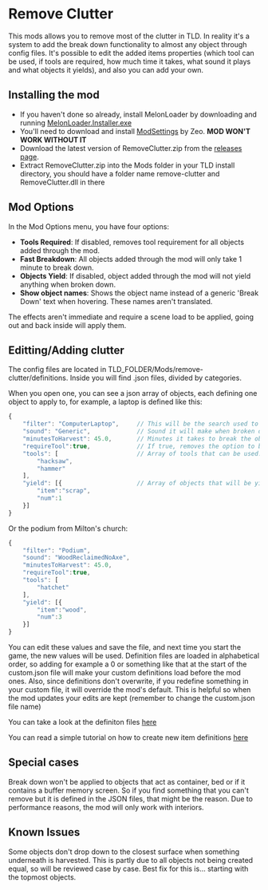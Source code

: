 # Remove Clutter
This mods allows you to remove most of the clutter in TLD. In reality it's a system to add the break down functionality to almost any object through config files. It's possible to edit the added items properties (which tool can be used, if tools are required, how much time it takes, what sound it plays and what objects it yields), and also you can add your own.

## Installing the mod
* If you haven't done so already, install MelonLoader by downloading and running [MelonLoader.Installer.exe](https://github.com/HerpDerpinstine/MelonLoader/releases/latest/download/MelonLoader.Installer.exe)
* You'll need to download and install [ModSettings](https://github.com/zeobviouslyfakeacc/ModSettings/releases/download/v1.6/ModSettings.dll) by Zeo. **MOD WON'T WORK WITHOUT IT**
* Download the latest version of RemoveClutter.zip from the [releases page](https://github.com/Xpazeman/tld-remove-clutter/releases/latest).
* Extract RemoveClutter.zip into the Mods folder in your TLD install directory, you should have a folder name remove-clutter and RemoveClutter.dll in there

## Mod Options
In the Mod Options menu, you have four options:
* **Tools Required**: If disabled, removes tool requirement for all objects added through the mod.
* **Fast Breakdown**: All objects added through the mod will only take 1 minute to break down.
* **Objects Yield**: If disabled, object added through the mod will not yield anything when broken down.
* **Show object names**: Shows the object name instead of a generic 'Break Down' text when hovering. These names aren't translated.

The effects aren't immediate and require a scene load to be applied, going out and back inside will apply them.

## Editting/Adding clutter
The config files are located in TLD_FOLDER/Mods/remove-clutter/definitions.
Inside you will find .json files, divided by categories.

When you open one, you can see a json array of objects, each defining one object to apply to, for example, a laptop is defined like this:

```javascript
{
	"filter": "ComputerLaptop",		// This will be the search used to find the object in the scene.
	"sound": "Generic",				// Sound it will make when broken down. 
	"minutesToHarvest": 45.0,		// Minutes it takes to break the object down.
	"requireTool":true,				// If true, removes the option to break down by hand.
	"tools": [						// Array of tools that can be used. 
		"hacksaw",
		"hammer"
	],
	"yield": [{						// Array of objects that will be yield. 
		"item":"scrap",
		"num":1
	}]
}
```

Or the podium from Milton's church:
```javascript
{
	"filter": "Podium",
	"sound": "WoodReclaimedNoAxe",
	"minutesToHarvest": 45.0,
	"requireTool":true,
	"tools": [
		"hatchet"
	],
	"yield": [{
		"item":"wood",
		"num":3
	}]
}
```

You can edit these values and save the file, and next time you start the game, the new values will be used.
Definition files are loaded in alphabetical order, so adding for example a 0 or something like that at the start of the custom.json file will make your custom definitions load before the mod ones. Also, since definitions don't overwrite, if you redefine something in your custom file, it will override the mod's default. This is helpful so when the mod updates your edits are kept (remember to change the custom.json file name)

You can take a look at the definiton files [here](./src/remove-clutter/definitions)

You can read a simple tutorial on how to create new item definitions [here](./Tutorial.md)

## Special cases
Break down won't be applied to objects that act as container, bed or if it contains a buffer memory screen. So if you find something that you can't remove but it is defined in the JSON files, that might be the reason.
Due to performance reasons, the mod will only work with interiors.

## Known Issues
Some objects don't drop down to the closest surface when something underneath is harvested. This is partly due to all objects not being created equal, so will be reviewed case by case. Best fix for this is... starting with the topmost objects.